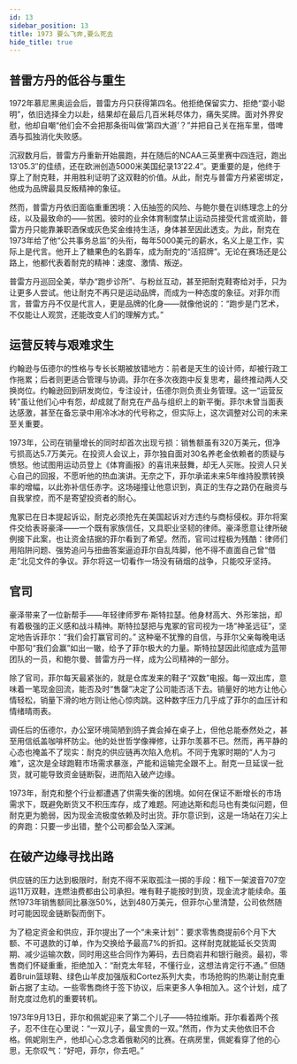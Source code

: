 ```yaml
---
id: 13
sidebar_position: 13
title: 1973 要么飞奔,要么死去
hide_title: true
---
```


## 普雷方丹的低谷与重生

1972年慕尼黑奥运会后，普雷方丹只获得第四名。他拒绝保留实力、拒绝“耍小聪明”，依旧选择全力以赴，结果却在最后几百米耗尽体力，痛失奖牌。面对外界安慰，他却自嘲“他们会不会把那条街叫做‘第四大道’？”并把自己关在拖车里，借啤酒与孤独消化失败感。

沉寂数月后，普雷方丹重新开始晨跑，并在随后的NCAA三英里赛中四连冠，跑出13′05.3″的佳绩，还在欧洲创造5000米美国纪录13′22.4″。更重要的是，他终于穿上了耐克鞋，并用胜利证明了这双鞋的价值。从此，耐克与普雷方丹紧密绑定，他成为品牌最具反叛精神的象征。

然而，普雷方丹依旧面临重重困境：入伍抽签的风险、与鲍尔曼在训练理念上的分歧，以及最致命的——贫困。彼时的业余体育制度禁止运动员接受代言或资助，普雷方丹只能靠兼职酒保或灰色奖金维持生活，身体甚至因此透支。为此，耐克在1973年给了他“公共事务总监”的头衔，每年5000美元的薪水，名义上是工作，实际上是代言。他开上了糖果色的名爵车，成为耐克的“活招牌”。无论在赛场还是公路上，他都代表着耐克的精神：速度、激情、叛逆。

普雷方丹巡回全美，举办“跑步诊所”、与粉丝互动，甚至把耐克鞋寄给对手，只为让更多人尝试。他让耐克不再只是运动品牌，而成为一种态度的象征。对菲尔而言，普雷方丹不仅是代言人，更是品牌的化身——就像他说的：“跑步是门艺术，不仅能让人观赏，还能改变人们的理解方式。”


## 运营反转与艰难求生

约翰逊与伍德尔的性格与专长长期被放错地方：前者是天生的设计师，却被行政工作拖累；后者则更适合管理与协调。菲尔在多次夜跑中反复思考，最终推动两人交换岗位。约翰逊回到研发岗位，专注设计，伍德尔则负责业务管理。这一“运营反转”虽让他们心中有怨，却成就了耐克在产品与组织上的新平衡。菲尔未曾当面表达感激，甚至在备忘录中用冷冰冰的代号称之，但实际上，这次调整对公司的未来至关重要。

1973年，公司在销量增长的同时却首次出现亏损：销售额虽有320万美元，但净亏损高达5.7万美元。在投资人会议上，菲尔独自面对30名养老金依赖者的质疑与愤怒。他试图用运动员登上《体育画报》的喜讯来鼓舞，却无人买账。投资人只关心自己的回报，不愿听他的热血演讲。无奈之下，菲尔承诺未来5年维持股票转换率的增幅，以此弥补信任赤字。这场碰撞让他意识到，真正的生存之路仍在融资与自我掌控，而不是寄望投资者的耐心。

鬼冢已在日本提起诉讼，耐克必须抢先在美国起诉对方违约与商标侵权。菲尔将案件交给表哥豪泽——一个既有家族信任，又具职业坚韧的律师。豪泽愿意让律所破例接下此案，也让资金拮据的菲尔看到了希望。然而，官司过程极为残酷：律师们用陷阱问题、强势追问与扭曲答案逼迫菲尔自乱阵脚，他不得不直面自己曾“借走”北见文件的争议。菲尔将这一切看作一场没有硝烟的战争，只能咬牙坚持。

## 官司

豪泽带来了一位新帮手——年轻律师罗布·斯特拉瑟。他身材高大、外形笨拙，却有着极强的正义感和战斗精神。斯特拉瑟把与鬼冢的官司视为一场“神圣远征”，坚定地告诉菲尔：“我们会打赢官司的。” 这种毫不犹豫的自信，与菲尔父亲每晚电话中那句“我们会赢”如出一辙，给予了菲尔极大的力量。斯特拉瑟因此彻底成为蓝带团队的一员，和鲍尔曼、普雷方丹一样，成为公司精神的一部分。

除了官司，菲尔每天最紧张的，就是仓库发来的鞋子“双数”电报。每一双出库，意味着一笔现金回流，能否及时“售罄”决定了公司能否活下去。销量好的地方让他心情轻松，销量下滑的地方则让他心惊肉跳。这种数字压力几乎成了菲尔的血压计和情绪晴雨表。

调任后的伍德尔，办公室环境简陋到鸽子粪会掉在桌子上，但他总能泰然处之，甚至用信纸盖咖啡杯防尘。他的处世哲学像禅修，让菲尔羡慕不已。然而，再平静的心态也掩盖不了现实：耐克的供应链再次陷入危机。不同于鬼冢时期的“人为刁难”，这次是全球跑鞋市场需求暴涨，产能和运输完全跟不上。耐克一旦延误一批货，就可能导致资金链断裂，进而陷入破产边缘。

1973年，耐克和整个行业都遭遇了供需失衡的困境。如何在保证不断增长的市场需求下，既避免断货又不积压库存，成了难题。阿迪达斯和彪马也有类似问题，但耐克更为脆弱，因为现金流极度依赖及时出货。菲尔意识到，这是一场站在刀尖上的奔跑：只要一步出错，整个公司都会坠入深渊。

## 在破产边缘寻找出路

供应链的压力达到极限时，耐克不得不采取孤注一掷的手段：租下一架波音707空运11万双鞋，连燃油费都由公司承担。唯有鞋子能按时到货，现金流才能续命。虽然1973年销售额同比暴涨50%，达到480万美元，但菲尔心里清楚，公司依然随时可能因现金链断裂而倒下。

为了稳定资金和供应，菲尔提出了一个“未来计划”：要求零售商提前6个月下大额、不可退款的订单，作为交换给予最高7%的折扣。这样耐克就能延长交货周期、减少运输次数，同时用这些合同作为筹码，去日商岩井和银行融资。最初，零售商们怀疑重重，拒绝加入：“耐克太年轻，不懂行业，这想法肯定行不通。” 但随着Bruin篮球鞋、绿色山羊皮加强版和Cortez系列大卖，市场抢购的热潮让耐克重新占据了主动。一些零售商终于签下协议，后来更多人争相加入。这个计划，成了耐克度过危机的重要转机。

1973年9月13日，菲尔和佩妮迎来了第二个儿子——特拉维斯。菲尔看着两个孩子，忍不住在心里说：“一双儿子，最宝贵的一双。”然而，作为丈夫他依旧不合格。佩妮刚生产，他却心心念念着俄勒冈的比赛。在病房里，佩妮看穿了他的心思，无奈叹气：“好吧，菲尔，你去吧。”